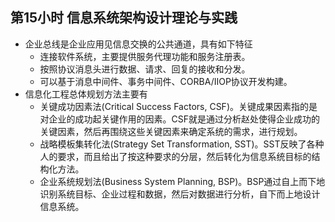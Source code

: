 ## 第15小时 信息系统架构设计理论与实践
- 企业总线是企业应用见信息交换的公共通道，具有如下特征
	- 连接软件系统，主要提供服务代理功能和服务注册表。
	- 按照协议消息头进行数据、请求、回复的接收和分发。
	- 可以基于消息中间件、事务中间件、CORBA/IIOP协议开发构建。
- 信息化工程总体规划方法主要有
	- 关键成功因素法(Critical Success Factors, CSF)。关键成果因素指的是对企业的成功起关键作用的因素。CSF就是通过分析赵处使得企业成功的关键因素，然后再围绕这些关键因素来确定系统的需求，进行规划。
	- 战略模板集转化法(Strategy Set Transformation, SST)。SST反映了各种人的要求，而且给出了按这种要求的分层，然后转化为信息系统目标的结构化方法。
	- 企业系统规划法(Business System Planning, BSP)。BSP通过自上而下地识别系统目标、企业过程和数据，然后对数据进行分析，自下而上地设计信息系统。